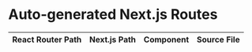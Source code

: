 # Auto-generated Next.js Routes

| React Router Path | Next.js Path | Component | Source File |
|---|---|---|---|